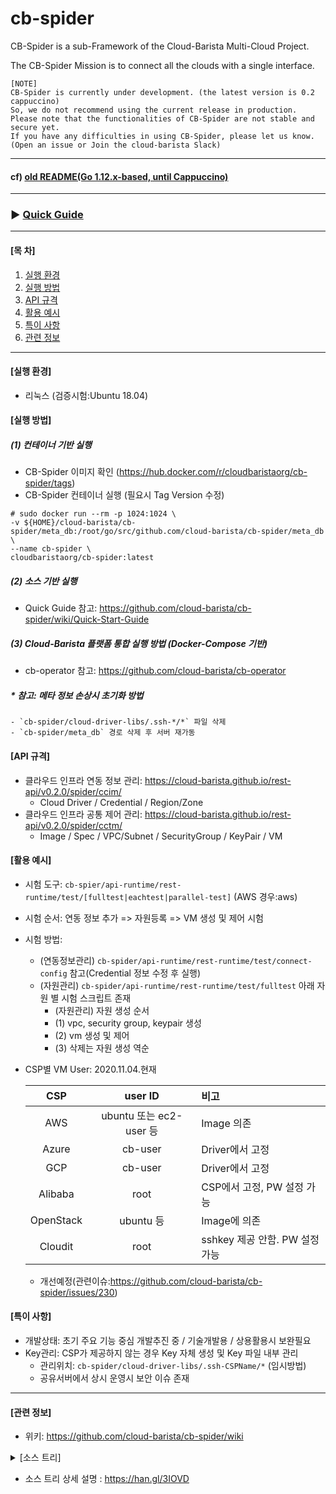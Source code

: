 # cb-spider
CB-Spider is a sub-Framework of the Cloud-Barista Multi-Cloud Project.

The CB-Spider Mission is to connect all the clouds with a single interface.


```
[NOTE]
CB-Spider is currently under development. (the latest version is 0.2 cappuccino)
So, we do not recommend using the current release in production.
Please note that the functionalities of CB-Spider are not stable and secure yet.
If you have any difficulties in using CB-Spider, please let us know.
(Open an issue or Join the cloud-barista Slack)
```
***
#### cf) [old README(Go 1.12.x-based, until Cappuccino)](https://github.com/cloud-barista/cb-spider/wiki/Installation-Guide(until-Cappuccino))
***

### ▶ **[Quick Guide](https://github.com/cloud-barista/cb-spider/wiki/Quick-Start-Guide)**
***

#### [목    차]

1. [실행 환경](#실행-환경)
2. [실행 방법](#실행-방법)
3. [API 규격](#API-규격)
4. [활용 예시](#활용-예시)
5. [특이 사항](#특이-사항)
6. [관련 정보](#관련-정보)
 
***

#### [실행 환경]

- 리눅스 (검증시험:Ubuntu 18.04)


#### [실행 방법]

##### (1) 컨테이너 기반 실행
- CB-Spider 이미지 확인 (https://hub.docker.com/r/cloudbaristaorg/cb-spider/tags)
- CB-Spider 컨테이너 실행 (필요시 Tag Version 수정)

```
# sudo docker run --rm -p 1024:1024 \
-v ${HOME}/cloud-barista/cb-spider/meta_db:/root/go/src/github.com/cloud-barista/cb-spider/meta_db \
--name cb-spider \
cloudbaristaorg/cb-spider:latest
```

##### (2) 소스 기반 실행

- Quick Guide 참고: https://github.com/cloud-barista/cb-spider/wiki/Quick-Start-Guide

##### (3) Cloud-Barista 플랫폼 통합 실행 방법 (Docker-Compose 기반)
- cb-operator 참고: https://github.com/cloud-barista/cb-operator

#####	* 참고: 메타 정보 손상시 초기화 방법
    - `cb-spider/cloud-driver-libs/.ssh-*/*` 파일 삭제
    - `cb-spider/meta_db` 경로 삭제 후 서버 재가동

#### [API 규격]
- 클라우드 인프라 연동 정보 관리: https://cloud-barista.github.io/rest-api/v0.2.0/spider/ccim/
  - Cloud Driver / Credential / Region/Zone
- 클라우드 인프라 공통 제어 관리: https://cloud-barista.github.io/rest-api/v0.2.0/spider/cctm/
  - Image / Spec / VPC/Subnet / SecurityGroup / KeyPair / VM
  
#### [활용 예시]
- 시험 도구: `cb-spier/api-runtime/rest-runtime/test/[fulltest|eachtest|parallel-test]` (AWS 경우:aws)
- 시험 순서: 연동 정보 추가 => 자원등록 => VM 생성 및 제어 시험
- 시험 방법: 
  - (연동정보관리) `cb-spider/api-runtime/rest-runtime/test/connect-config` 참고(Credential 정보 수정 후 실행)
  - (자원관리) `cb-spider/api-runtime/rest-runtime/test/fulltest` 아래 자원 별 시험 스크립트 존재
    - (자원관리) 자원 생성 순서
    - (1) vpc, security group, keypair 생성
    - (2) vm 생성 및 제어
    - (3)	삭제는 자원 생성 역순
- CSP별 VM User: 2020.11.04.현재 

  | CSP        | user ID          | 비고 |
  |:-------------:|:-------------:|:-------------|
  | AWS      | ubuntu 또는 ec2-user 등 | Image 의존 |
  | Azure      | cb-user | Driver에서 고정 |
  | GCP      | cb-user      | Driver에서 고정  |
  | Alibaba | root      |   CSP에서 고정, PW 설정 가능 |
  | OpenStack | ubuntu 등     |    Image에 의존 |
  | Cloudit | root      | sshkey 제공 안함. PW 설정 가능  |
    - 개선예정(관련이슈:https://github.com/cloud-barista/cb-spider/issues/230)
  
#### [특이 사항]
- 개발상태: 초기 주요 기능 중심 개발추진 중 / 기술개발용 / 상용활용시 보완필요
- Key관리: CSP가 제공하지 않는 경우 Key 자체 생성 및 Key 파일 내부 관리
  - 관리위치: `cb-spider/cloud-driver-libs/.ssh-CSPName/*` (임시방법)
  - 공유서버에서 상시 운영시 보안 이슈 존재

***

#### [관련 정보]
- 위키: https://github.com/cloud-barista/cb-spider/wiki
<details>
<summary> [소스 트리] </summary>

```
.
. go.mod:  imported Go module definition
. Dockerfile: docker image build용
. setup.env: spider 운영에 필요한 환경변수 설정
. develop.env: 개발자 편의위한 alias 설정 등
. build_grpc_idl.sh: gRPC IDL build 스크립트
. build_all_driver_lib.sh: 드라이버 build 스크립트
|-- api-runtime
|   |-- common-runtime: REST 및 gRPC runtime 공통 모듈
|   |-- grpc-runtime: gRPC runtime
|   |   |-- idl: gRPC Interface Definition
|   `-- rest-runtime: REST runtime
|       |-- admin-web: AdminWeb GUI 도구
|       `-- test: REST API 활용 참조 및 시험 도구
|           |-- connect-config: 연결 설정 참조(driver등록 -> credential 등록 -> region 등록 -> connection config 등록)
|           |-- each-test: 자원별 기능 시험 참조(VPC->SecurityGroup->KeyPair->VM)
|           |-- full-test: 모든 자원 전체 기능 시험 참조(create -> list -> get -> delete)
|           |-- 0.full-liststatus-test: 모든 VM 상태 정보 제공 스크립트
|           |-- 1.full-create-test: 모든 자원 생성까지 시험 참조(VPC->SecurityGroup->KeyPair->VM)
|           |-- 2.full-suspend-test: 모든 VM suspend 상태 시험 스크립트
|           |-- 3.full-resume-test: 모든 VM suspend 상태 시험 스크립트
|           |-- 4.full-delete-test
|           |-- docker: Docker Driver 개발 시험 스크립트
|           |-- parallel-test: 동시 실행 시험 스크립트
|           |-- pocketman: Americano 오픈 행사 시현용, Raspberry 환경 운영
|           `-- vm-ssh: 생성된 VM에 대한 ssh/scp REST API 시험 스크립트

|-- cloud-info-manager
|   |-- driver-info-manager: 드라이버 정보 관리
|   |-- credential-info-manager: 크리덴셜 정보 관리
|   |-- region-info-manager: 리젼 정보 관리
|   |-- connection-config-info-manager: 연결 설정 정보 관리(연결설정=드라이버+크리덴셜+리젼)

|-- cloud-control-manager
|   |-- cloud-driver
|   |   |-- call-log: CSP API 호출 이력 정보 수집을 위한 로거, 드라이버 내부에서 활용 
|   |   |   |-- gen4test: HisCall 서버 운영 시험을 위한 CallLog 자동 발생기 
|   |   |-- drivers: 드라이버 구현체 위치(*-plugin: dynamic plugin, shared-library)
|   |   |   |-- alibaba | alibaba-plugin: Alibaba 드라이버 
|   |   |   |-- aws | aws-plugin: AWS 드라이버
|   |   |   |-- azure | azure-plugin: Azure 드라이버 
|   |   |   |-- cloudit | cloudit-plugin: Cloudit 드라이버
|   |   |   |-- gcp | gcp-plugin: GCP 드라이버 
|   |   |   |-- docker | docker-plugin: Docker 드라이버
|   |   |   |-- openstack | openstack-plugin: OpenStack 드라이버 
|   |   |   |-- mock: 서버 기능 시험 및 CI 시험 환경 구성을 위한 Mock Driver
|   |   `-- interfaces: 멀티 클라우드 연동 드라이버 인터페이스(드라이버 공통 인터페이스)
|   |       |-- connect
|   |       `-- resources
|   |-- iid-manager: Integrated ID 관리, IID 구조:{User-defined ID, System-defined ID(CSP ID)}
|   `-- vm-ssh: VM에 대한 SSH/SCP 기능 제공
|-- cloud-driver-libs: 드라이버 공유 라이브러리, SSH Key 생성 파일 관리 위치
|-- conf: Spider 서버 운영을 위한 설정 정보(spider 서버설정, 메타정보 설정, 로거 설정)

|-- interface
|   |-- api: Go API 기반 응용 개발을 위한 Client Package
|   |-- cli: CLI 기반 운용을 위한 Client Package
|   |   |-- cbadm: cloud-barista 대상 사용자 cli
|   |   `-- spider: spider 대상 사용자 cli
|-- log
|   `-- calllog: CallLog 출력 로그 파일 
|-- meta_db: 메타 정보 local FS(nutsdb) 활용시 저장소 위치
`-- utils
    |-- docker: gRPC API runtime 개발 지원 도구(prometheus, grafana 등) 설정 정보
    |   `-- data
    |       |-- grafana-grpc
    |       `-- prometheus
    `-- import-info: Cloud Driver 및 Region 정보 자동 등록 지원 도구

```
</details>

- 소스 트리 상세 설명 : https://han.gl/3IOVD
